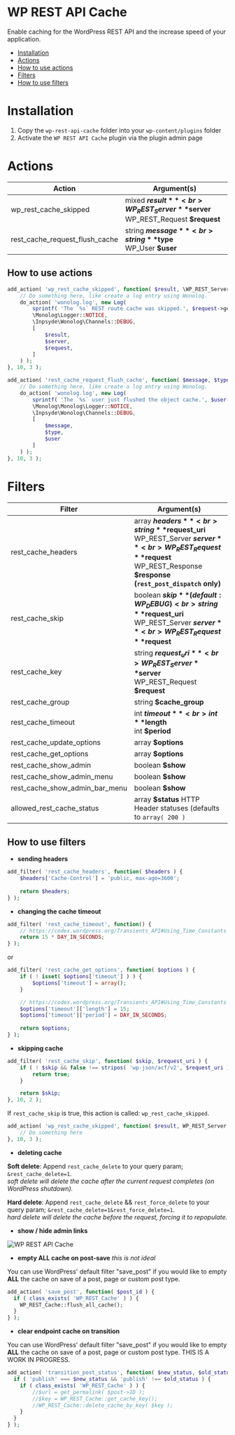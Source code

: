 WP REST API Cache
====
Enable caching for the WordPress REST API and the increase speed of your application.

- [Installation](#installation)
- [Actions](#actions)
- [How to use actions](#how-to-use-actions)
- [Filters](#filters)
- [How to use filters](#how-to-use-filters)

Installation
====
1. Copy the `wp-rest-api-cache` folder into your `wp-content/plugins` folder
2. Activate the `WP REST API Cache` plugin via the plugin admin page

Actions
====
| Action    | Argument(s) |
|-----------|-----------|
| wp_rest_cache_skipped | mixed **$result**<br>WP_REST_Server **$server**<br>WP_REST_Request **$request** |
| rest_cache_request_flush_cache | string **$message**<br>string **$type**<br>WP_User **$user** |

How to use actions
----

```PHP
add_action( 'wp_rest_cache_skipped', function( $result, \WP_REST_Server $server, \WP_REST_Request $request ) {
	// Do something here, like create a log entry using Wonolog.
	do_action( 'wonolog.log', new Log(
		sprintf( 'The `%s` REST route cache was skipped.', $request->get_route() ),
		\Monolog\Logger::NOTICE,
		\Inpsyde\Wonolog\Channels::DEBUG,
		[
			$result,
			$server,
			$request,
		]
	) );
}, 10, 3 );
```

```PHP
add_action( 'rest_cache_request_flush_cache', function( $message, $type, WP_User $user ) {
	// Do something here, like create a log entry using Wonolog.
	do_action( 'wonolog.log', new Log(
		sprintf( 'The `%s` user just flushed the object cache.', $user->user_login ),
		\Monolog\Monolog\Logger::NOTICE,
		\Inpsyde\Wonolog\Channels::DEBUG,
		[
			$message,
			$type,
			$user
		]
	) );
}, 10, 3 );
```

Filters
====
| Filter    | Argument(s) |
|-----------|-----------|
| rest_cache_headers | array **$headers**<br>string **$request_uri**<br>WP_REST_Server **$server**<br>WP_REST_Request **$request**<br>WP_REST_Response **$response (`rest_post_dispatch` only)** |
| rest_cache_skip | boolean **$skip** ( default: WP_DEBUG )<br>string **$request_uri**<br>WP_REST_Server **$server**<br>WP_REST_Request **$request** |
| rest_cache_key | string **$request_uri**<br>WP_REST_Server **$server**<br>WP_REST_Request **$request** |
| rest_cache_group | string **$cache_group** |
| rest_cache_timeout | int **$timeout**<br>int **$length**<br>int **$period** |
| rest_cache_update_options | array **$options** |
| rest_cache_get_options | array **$options** |
| rest_cache_show_admin | boolean **$show** |
| rest_cache_show_admin_menu | boolean **$show** |
| rest_cache_show_admin_bar_menu | boolean **$show** |
| allowed_rest_cache_status | array **$status** HTTP Header statuses (defaults to `array( 200 )` |

How to use filters
----
- **sending headers**

```PHP
add_filter( 'rest_cache_headers', function( $headers ) {
	$headers['Cache-Control'] = 'public, max-age=3600';
	
	return $headers;
} );
```

- **changing the cache timeout**

```PHP
add_filter( 'rest_cache_timeout', function() {
	// https://codex.wordpress.org/Transients_API#Using_Time_Constants
	return 15 * DAY_IN_SECONDS;
} );
```
or
```PHP
add_filter( 'rest_cache_get_options', function( $options ) {
	if ( ! isset( $options['timeout'] ) ) {
		$options['timeout'] = array();
	}

	// https://codex.wordpress.org/Transients_API#Using_Time_Constants
	$options['timeout']['length'] = 15;
	$options['timeout']['period'] = DAY_IN_SECONDS;
	
	return $options;
} );
```

- **skipping cache**

```PHP
add_filter( 'rest_cache_skip', function( $skip, $request_uri ) {
	if ( ! $skip && false !== stripos( 'wp-json/acf/v2', $request_uri ) ) {
		return true;
	}

	return $skip;
}, 10, 2 );
```

If `rest_cache_skip` is true, this action is called: `wp_rest_cache_skipped`.

```PHP
add_action( 'wp_rest_cache_skipped', function( $result, WP_REST_Server $server, WP_REST_Request $request ) {
	// Do something here
}, 10, 3 );
```

- **deleting cache**

**Soft delete**:
Append `rest_cache_delete` to your query param; `&rest_cache_delete=1`.  
_soft delete will delete the cache after the current request completes (on WordPress shutdown)._ 

**Hard delete**: Append `rest_cache_delete` && `rest_force_delete` to your query param; `&rest_cache_delete=1&rest_force_delete=1`.  
_hard delete will delete the cache before the request, forcing it to repopulate._
- **show / hide admin links**

![WP REST API Cache](http://airesgoncalves.com.br/screenshot/wp-rest-api-cache/readme/filter-admin-show.gif)

- **empty ALL cache on post-save** _this is not ideal_

You can use WordPress' default filter "save_post" if you would like to empty **ALL** the cache on save of a post,
page or custom post type.

```PHP
add_action( 'save_post', function( $post_id ) {
  if ( class_exists( 'WP_REST_Cache' ) ) {
    WP_REST_Cache::flush_all_cache();
  }
} );
```

- **clear endpoint cache on transition**

You can use WordPress' default filter "save_post" if you would like to empty **ALL** the cache on save of a post,
page or custom post type. THIS IS A WORK IN PROGRESS.

```PHP
add_action( 'transition_post_status', function( $new_status, $old_status, WP_Post $post ) {
  if ( 'publish' === $new_status && 'publish' !== $old_status ) {
    if ( class_exists( 'WP_REST_Cache' ) ) {
        //$url = get_permalink( $post->ID );
        //$key = WP_REST_Cache::get_cache_key();
        //WP_REST_Cache::delete_cache_by_key( $key );
    }
  }
} );
```
